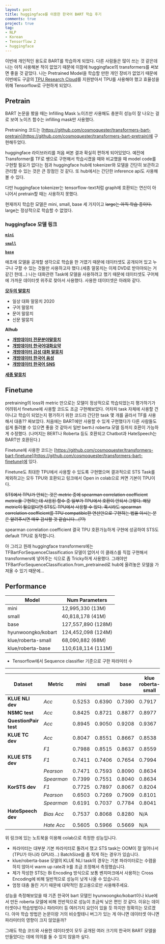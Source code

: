 ```yaml
---
layout: post
title: huggingface를 이용한 한국어 BART 학습 후기
comments: true
project: true
tag:
- NLP
- Korean
- Tensorflow 2
- huggingface
---
```


이번에 개인적인 용도로 BART를 학습하게 되었다. 다른 사람들은 많이 쓰는 것 같은데 나는 아직 사용해본 적이 없었기 때문에 이참에 huggingface의 transformers를 써보면 좋을 것 같았다. 나는 Pretrained Model을 학습할 만한 개인 장비가 없었기 때문에 이번에도 구글의 [TPU Research Cloud](https://sites.research.google/trc/)를 지원받아서 TPU를 사용해야 했고 효율성을 위해 Tensorflow로 구현하게 되었다.

## Pretrain

BART 논문을 봤을 때는 Infilling Mask 노이즈만 사용해도 충분히 성능이 잘 나오는 걸로 보여 노이즈 함수는 infilling mask만 사용했다.

Pretraining 코드는 [https://github.com/cosmoquester/transformers-bart-pretrain](https://github.com/cosmoquester/transformers-bart-pretrain)에 구현해두었다.

huggingface 라이브러리를 처음 써본 결과 확실히 편하게 되어있었다. 예전에 Transformer를 TF로 쌩으로 구현해서 학습시켰을 때와 비교했을 때 model code를 구현할 필요가 없다는 점과 huggingface hub에 tokenizer와 모델을 간단히 보관하고 관리할 수 있는 것은 큰 장점인 것 같다. 또 hub에서는 간단한 inference api도 사용해볼 수 있다.

다만 huggingface tokenizer는 tensorflow-text처럼 graph에 호환되는 연산이 아니어서 pretrain할 때는 사용하지 못했다.

현재까지 학습한 모델은 mini, small, base 세 가지이고 ~~large는 아직 학습 중이다.~~ large는 정상적으로 학습할 수 없었다.

### huggingface 모델 링크

[**`mini`**](https://huggingface.co/cosmoquester/bart-ko-mini)

[**`small`**](https://huggingface.co/cosmoquester/bart-ko-small)

[**`base`**](https://huggingface.co/cosmoquester/bart-ko-base)

애초에 모델을 공개할 생각으로 학습을 한 거였기 때문에 데이터셋도 공개되어 있고 누구나 구할 수 있는 것들만 사용하고자 했다.(세종 말뭉치는 이제 DVD로 받아야되는 거 같긴 한데...) 나는 대화관련 Task에 모델을 사용하려고 했기 때문에 데이터셋도 구어체에 가까운 데이터셋 위주로 찾아서 사용했다. 사용한 데이터셋은 아래와 같다.

**[모두의 말뭉치](https://corpus.korean.go.kr/)**

- 일상 대화 말뭉치 2020
- 구어 말뭉치
- 문어 말뭉치
- 신문 말뭉치

**AIhub**

- **[개방데이터 전문분야말뭉치](https://aihub.or.kr/aidata/30717)**
- **[개방데이터 한국어대화요약](https://aihub.or.kr/aidata/30714)**
- **[개방데이터 감성 대화 말뭉치](https://aihub.or.kr/aidata/7978)**
- **[개방데이터 한국어 음성](https://aihub.or.kr/aidata/105)**
- **[개방데이터 한국어 SNS](https://aihub.or.kr/aidata/30718)**

**[세종 말뭉치](https://ithub.korean.go.kr/)**

## Finetune

pretraining의 loss와 metric 만으로는 모델이 정상적으로 학습되었는지 평가하기가 어려워서 finetune에 사용할 코드도 조금 구현해보았다. 어차피 task 자체에 사용할 건 아니고 학습이 되었는지 평가하기 위한 코드라 간단한 task 몇 개를 골라서 TF를 사용해서 대충?? 짜보았다. 처음에는 BART에만 사용할 수 있게 구현했다가 다른 사람들도 쉽게 돌려볼 수 있으면 좋을 것 같아서 일반 bert나 roberta 모델 등까지 호환이 가능하게 수정했다. (나머지는 BERT나 Roberta 등도 호환되고 Chatbot과 HateSpeech는 BART만 호환된다.)

Finetune에 사용한 코드는 [https://github.com/cosmoquester/transformers-bart-finetune](https://github.com/cosmoquester/transformers-bart-finetune)에 있다.

Finetune도 최대한 TPU에서 사용할 수 있도록 구현했으며 결과적으로 STS Task를 제외하고는 모두 TPU와 호환되고 링크에서 Open in colab으로 켜면 기본이 TPU이다.

~~STS에서 TPU가 안되는 것은 metric 중에 spearman correlation coefficient metric을 구현하는데 사용된 함수 중 일부가 TPU에서 호환이 안되서 그렇다. 해당 metric이 필요없다면 STS도 TPU에서 사용할 수 있다. 혹시라도 spearman correlation coefficient를 TPU compatible한 연산만으로 구현하는 법을 아시는 분은 알려주시면 매우 감사할 것 같습니다...(??)~~

spearman correlation coefficient 결국 TPU 호환가능하게 구현에 성공하여 STS도 default TPU로 동작합니다.

아 그리고 원래 huggingface transformers에는 TFBartForSequenceClassification 모델이 없어서 이 클래스를 직접 구현해서 transformers에 넣어주는 식으로 좀 Tricky하게 사용했다. 그래야만 TFBartForSequenceClassification.from_pretrained로 hub에 올려놓은 모델을 가져올 수 있기 때문에...

## Performance

| Model | Num Parameters |
| ----- | -------------- |
| mini | 12,995,330 (13M) |
| small | 40,818,178 (41M) |
| base | 127,557,890 (128M) |
| hyunwoongko/kobart | 124,452,098 (124M) |
| klue/roberta-small | 68,090,882 (68M) |
| klue/roberta-base | 110,618,114 (111M) |

- Tensorflow에서 Sequence classifier 기준으로 구한 파라미터 수

---

| Dataset | Metric | mini | small | base | klue<br />roberta-small | klue<br />roberta-base | hyunwoongko<br />kobart |
| ----------- | ---------- | ----- | ----- | ----- | ----- | ----- | ----- |
| **KLUE NLI dev** | *Acc* | 0.5253 | 0.6390 | 0.7390 | 0.7917 | 0.8557 | 0.7527 |
| **NSMC test** | *Acc* | 0.8425 | 0.8721 | 0.8877 | 0.8977 | 0.9093 | 0.8916 |
| **QuestionPair test** | *Acc* | 0.8945 | 0.9050 | 0.9208 | 0.9367 | 0.9433 | 0.9261 |
| **KLUE TC dev** | *Acc* | 0.8047 | 0.8551 | 0.8667 | 0.8538 | 0.8636 | 0.859 |
| | *F1* | 0.7988 | 0.8515 | 0.8637 | 0.8559 | 0.8636 | 0.8557 |
| **KLUE STS dev** | *F1* | 0.7411 | 0.7406 | 0.7654 | 0.7994 | 0.8086 | 0.8025 |
| | *Pearson* | 0.7471 | 0.7593 | 0.8090 | 0.8634 | 0.8823 | 0.8190 |
| | *Spearman* | 0.7399 | 0.7551 | 0.8040 | 0.8634 | 0.8906 | 0.8134 |
| **KorSTS dev** | *F1* | 0.7725 | 0.7897 | 0.8067 | 0.8204 | 0.8249 | 0.8124 |
| | *Pearson* | 0.6503 | 0.7269 | 0.7909 | 0.8101 | 0.8200 | 0.7842 |
| | *Spearman* | 0.6191 | 0.7037 | 0.7784 | 0.8041 | 0.8152 | 0.7741 |
| **HateSpeech dev** | *Bias Acc* | 0.7537 | 0.8068 | 0.8280 | N/A | N/A | 0.8153 |
| | *Hate Acc* | 0.5605 | 0.5966 | 0.5669 | N/A | N/A | 0.6072 |

위 링크에 있는 노트북을 이용해 colab으로 측정한 성능입니다.

- 파라미터는 대부분 기본 파라미터로 돌려서 쟀고 STS task는 OOM이 잘 일어나서(TPU가 아니라 GPU라...) BatchSize를 좀 작게 하는 경우가 있습니다.
- klue/roberta-base 모델의 KLUE NLI task의 경우는 기본 파라미터로는 수렴을 하지 않아서 warm up rate과 lr를 조금 조정해서 측정했습니다.
- 제가 작성한 STS는 Bi Encoding 방식으로 보통 벤치마크에서 사용하는 Cross Encoding에 비해 일반적으로 성능이 낮게 나올 수 있습니다.
- 엄청 대충 돌린 거기 때문에 대략적인 참고용으로만 사용해주세요.

성능을 측정해보았을 때 기존 한국어 bart 모델인 hyunwoongko/kobart이나 klue에서 만든 roberta 모델에 비해 전반적으로 성능이 조금씩 낮은 편인 것 같다.
이유는 데이터셋이나 학습방법이나 파라미터 등 여러가지 요인이 있을 듯 하지만 정확히는 모르겠다.
아마 학습 방법은 논문이랑 거의 비슷할테니 버그가 있는 게 아니면 데이터셋 아니면 파라미터의 영향이 크지 않았을까?

그래도 학습 코드와 사용한 데이터셋이 모두 공개된 여러 크기의 한국어 BART 모델을 만들었다는 데에 의의를 둘 수 있지 않을까 싶다.
